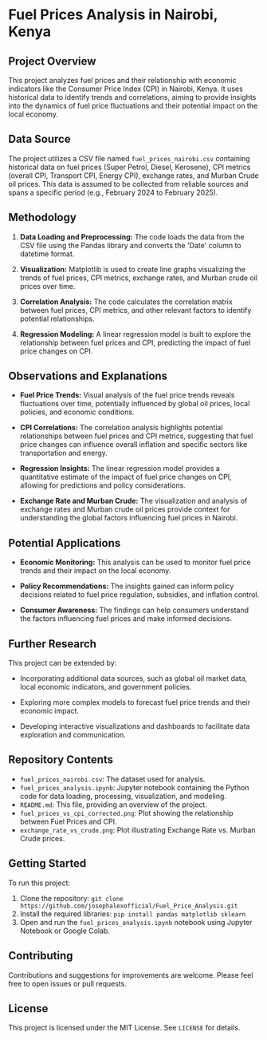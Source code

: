 # Fuel Prices Analysis in Nairobi, Kenya

## Project Overview 

This project analyzes fuel prices and their relationship with economic indicators like the Consumer Price Index (CPI) in Nairobi, Kenya. It uses historical data to identify trends and correlations, aiming to provide insights into the dynamics of fuel price fluctuations and their potential impact on the local economy.

## Data Source

The project utilizes a CSV file named `fuel_prices_nairobi.csv` containing historical data on fuel prices (Super Petrol, Diesel, Kerosene), CPI metrics (overall CPI, Transport CPI, Energy CPI), exchange rates, and Murban Crude oil prices. This data is assumed to be collected from reliable sources and spans a specific period (e.g., February 2024 to February 2025).

## Methodology

1. **Data Loading and Preprocessing:** The code loads the data from the CSV file using the Pandas library and converts the 'Date' column to datetime format.

2. **Visualization:** Matplotlib is used to create line graphs visualizing the trends of fuel prices, CPI metrics, exchange rates, and Murban crude oil prices over time.

3. **Correlation Analysis:** The code calculates the correlation matrix between fuel prices, CPI metrics, and other relevant factors to identify potential relationships.

4. **Regression Modeling:** A linear regression model is built to explore the relationship between fuel prices and CPI, predicting the impact of fuel price changes on CPI.

## Observations and Explanations

- **Fuel Price Trends:** Visual analysis of the fuel price trends reveals fluctuations over time, potentially influenced by global oil prices, local policies, and economic conditions.

- **CPI Correlations:** The correlation analysis highlights potential relationships between fuel prices and CPI metrics, suggesting that fuel price changes can influence overall inflation and specific sectors like transportation and energy.

- **Regression Insights:** The linear regression model provides a quantitative estimate of the impact of fuel price changes on CPI, allowing for predictions and policy considerations.

- **Exchange Rate and Murban Crude:** The visualization and analysis of exchange rates and Murban crude oil prices provide context for understanding the global factors influencing fuel prices in Nairobi.

## Potential Applications

- **Economic Monitoring:** This analysis can be used to monitor fuel price trends and their impact on the local economy.

- **Policy Recommendations:** The insights gained can inform policy decisions related to fuel price regulation, subsidies, and inflation control.

- **Consumer Awareness:** The findings can help consumers understand the factors influencing fuel prices and make informed decisions.

## Further Research

This project can be extended by:

- Incorporating additional data sources, such as global oil market data, local economic indicators, and government policies.

- Exploring more complex models to forecast fuel price trends and their economic impact.

- Developing interactive visualizations and dashboards to facilitate data exploration and communication.


## Repository Contents

- `fuel_prices_nairobi.csv`: The dataset used for analysis.
- `fuel_prices_analysis.ipynb`: Jupyter notebook containing the Python code for data loading, processing, visualization, and modeling.
- `README.md`: This file, providing an overview of the project.
- `fuel_prices_vs_cpi_corrected.png`: Plot showing the relationship between Fuel Prices and CPI.
- `exchange_rate_vs_crude.png`: Plot illustrating Exchange Rate vs. Murban Crude prices.

## Getting Started

To run this project:

1. Clone the repository: `git clone https://github.com/josephalexofficial/Fuel_Price_Analysis.git`
2. Install the required libraries: `pip install pandas matplotlib sklearn`
3. Open and run the `fuel_prices_analysis.ipynb` notebook using Jupyter Notebook or Google Colab.

## Contributing

Contributions and suggestions for improvements are welcome. Please feel free to open issues or pull requests.

## License

This project is licensed under the MIT License. See `LICENSE` for details.
